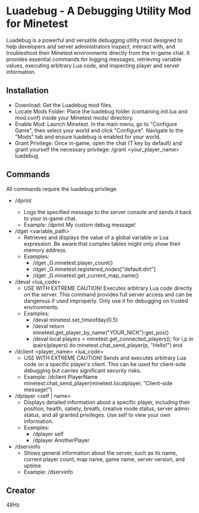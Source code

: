 # Luadebug - A Debugging Utility Mod for Minetest
Luadebug is a powerful and versatile debugging utility mod designed to help developers and server administrators inspect, interact with, and troubleshoot their Minetest environments directly from the in-game chat. It provides essential commands for logging messages, retrieving variable values, executing arbitrary Lua code, and inspecting player and server information.
## Installation
 * Download: Get the Luadebug mod files.
 * Locate Mods Folder: Place the luadebug folder (containing init.lua and mod.conf) inside your Minetest mods/ directory.
 * Enable Mod: Launch Minetest. In the main menu, go to "Configure Game", then select your world and click "Configure". Navigate to the "Mods" tab and ensure luadebug is enabled for your world.
 * Grant Privilege: Once in-game, open the chat (T key by default) and grant yourself the necessary privilege:
   /grant <your_player_name> luadebug

## Commands
All commands require the luadebug privilege.
 * /dprint <message>
   * Logs the specified message to the server console and sends it back to your in-game chat.
   * Example: /dprint My custom debug message!
 * /dget <variable_path>
   * Retrieves and displays the value of a global variable or Lua expression. Be aware that complex tables might only show their memory address.
   * Examples:
     * /dget _G.minetest.player_count()
     * /dget _G.minetest.registered_nodes["default:dirt"]
     * /dget _G.minetest.get_current_map_name()
 * /deval <lua_code>
   * USE WITH EXTREME CAUTION! Executes arbitrary Lua code directly on the server. This command provides full server access and can be dangerous if used improperly. Only use it for debugging on trusted environments.
   * Examples:
     * /deval minetest.set_timeofday(0.5)
     * /deval return minetest.get_player_by_name("YOUR_NICK"):get_pos()
     * /deval local players = minetest.get_connected_players(); for i,p in ipairs(players) do minetest.chat_send_player(p, "Hello!") end
 * /dclient <player_name> <lua_code>
   * USE WITH EXTREME CAUTION! Sends and executes arbitrary Lua code on a specific player's client. This can be used for client-side debugging but carries significant security risks.
   * Example: /dclient PlayerName minetest.chat_send_player(minetest.localplayer, "Client-side message!")
 * /dplayer <self | name>
   * Displays detailed information about a specific player, including their position, health, satiety, breath, creative mode status, server admin status, and all granted privileges. Use self to view your own information.
   * Examples:
     * /dplayer self
     * /dplayer AnotherPlayer
 * /dservinfo
   * Shows general information about the server, such as its name, current player count, map name, game name, server version, and uptime.
   * Example: /dservinfo

## Creator
48Hz
